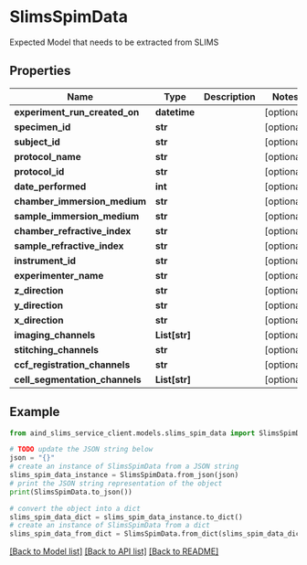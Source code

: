 # SlimsSpimData

Expected Model that needs to be extracted from SLIMS

## Properties

Name | Type | Description | Notes
------------ | ------------- | ------------- | -------------
**experiment_run_created_on** | **datetime** |  | [optional] 
**specimen_id** | **str** |  | [optional] 
**subject_id** | **str** |  | [optional] 
**protocol_name** | **str** |  | [optional] 
**protocol_id** | **str** |  | [optional] 
**date_performed** | **int** |  | [optional] 
**chamber_immersion_medium** | **str** |  | [optional] 
**sample_immersion_medium** | **str** |  | [optional] 
**chamber_refractive_index** | **str** |  | [optional] 
**sample_refractive_index** | **str** |  | [optional] 
**instrument_id** | **str** |  | [optional] 
**experimenter_name** | **str** |  | [optional] 
**z_direction** | **str** |  | [optional] 
**y_direction** | **str** |  | [optional] 
**x_direction** | **str** |  | [optional] 
**imaging_channels** | **List[str]** |  | [optional] 
**stitching_channels** | **str** |  | [optional] 
**ccf_registration_channels** | **str** |  | [optional] 
**cell_segmentation_channels** | **List[str]** |  | [optional] 

## Example

```python
from aind_slims_service_client.models.slims_spim_data import SlimsSpimData

# TODO update the JSON string below
json = "{}"
# create an instance of SlimsSpimData from a JSON string
slims_spim_data_instance = SlimsSpimData.from_json(json)
# print the JSON string representation of the object
print(SlimsSpimData.to_json())

# convert the object into a dict
slims_spim_data_dict = slims_spim_data_instance.to_dict()
# create an instance of SlimsSpimData from a dict
slims_spim_data_from_dict = SlimsSpimData.from_dict(slims_spim_data_dict)
```
[[Back to Model list]](../README.md#documentation-for-models) [[Back to API list]](../README.md#documentation-for-api-endpoints) [[Back to README]](../README.md)


